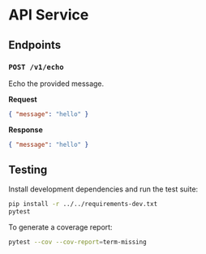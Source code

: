 # API Service

## Endpoints

### `POST /v1/echo`

Echo the provided message.

**Request**

```json
{ "message": "hello" }
```

**Response**

```json
{ "message": "hello" }
```

## Testing

Install development dependencies and run the test suite:

```bash
pip install -r ../../requirements-dev.txt
pytest
```

To generate a coverage report:

```bash
pytest --cov --cov-report=term-missing
```
